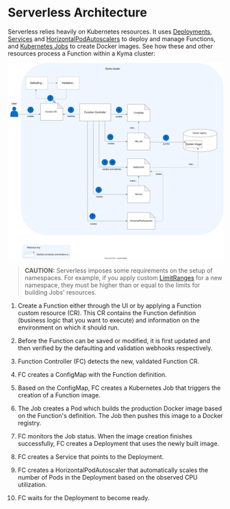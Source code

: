 # Serverless Architecture

Serverless relies heavily on Kubernetes resources. It uses [Deployments](https://kubernetes.io/docs/concepts/workloads/controllers/deployment/), [Services](https://kubernetes.io/docs/concepts/services-networking/service/) and [HorizontalPodAutoscalers](https://kubernetes.io/docs/tasks/run-application/horizontal-pod-autoscale/) to deploy and manage Functions, and [Kubernetes Jobs](https://kubernetes.io/docs/concepts/workloads/controllers/jobs-run-to-completion/) to create Docker images. See how these and other resources process a Function within a Kyma cluster:

![Serverless architecture](../../assets/svls-architecture.svg)

> **CAUTION:** Serverless imposes some requirements on the setup of namespaces. For example, if you apply custom [LimitRanges](https://kubernetes.io/docs/concepts/policy/limit-range/) for a new namespace, they must be higher than or equal to the limits for building Jobs' resources.


1. Create a Function either through the UI or by applying a Function custom resource (CR). This CR contains the Function definition (business logic that you want to execute) and information on the environment on which it should run.

2. Before the Function can be saved or modified, it is first updated and then verified by the defaulting and validation webhooks respectively.

3. Function Controller (FC) detects the new, validated Function CR.

4. FC creates a ConfigMap with the Function definition.

5. Based on the ConfigMap, FC creates a Kubernetes Job that triggers the creation of a Function image.

6. The Job creates a Pod which builds the production Docker image based on the Function's definition. The Job then pushes this image to a Docker registry.

7. FC monitors the Job status. When the image creation finishes successfully, FC creates a Deployment that uses the newly built image.

8. FC creates a Service that points to the Deployment.

9. FC creates a HorizontalPodAutoscaler that automatically scales the number of Pods in the Deployment based on the observed CPU utilization.

10. FC waits for the Deployment to become ready.